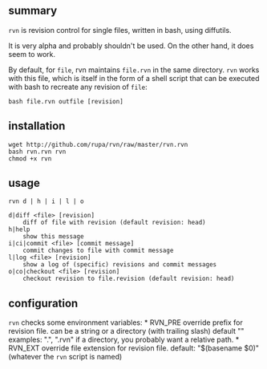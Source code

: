 ## summary

`rvn` is revision control for single files, written in bash, using diffutils.

It is very alpha and probably shouldn't be used. On the other hand, it does
seem to work.

By default, for `file`, rvn maintains `file.rvn` in the same directory. `rvn`
works with this file, which is itself in the form of a shell script that can be
executed with bash to recreate any revision of `file`:

    bash file.rvn outfile [revision]

## installation

    wget http://github.com/rupa/rvn/raw/master/rvn.rvn
    bash rvn.rvn rvn
    chmod +x rvn

## usage

    rvn d | h | i | l | o

    d|diff <file> [revision]
        diff of file with revision (default revision: head)
    h|help
        show this message
    i|ci|commit <file> [commit message]
        commit changes to file with commit message
    l|log <file> [revision]
        show a log of (specific) revisions and commit messages
    o|co|checkout <file> [revision]
        checkout revision to file.revision (default revision: head)

## configuration

`rvn` checks some environment variables:
    * RVN_PRE
        override prefix for revision file.
        can be a string or a directory (with trailing slash)
        default ""
        examples: ".", ".rvn"
        if a directory, you probably want a relative path.
    * RVN_EXT
        override file extension for revision file.
        default: "$(basename $0)" (whatever the `rvn` script is named)
